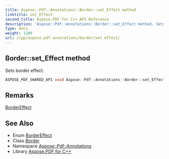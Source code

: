 ```yaml
---
title: Aspose::Pdf::Annotations::Border::set_Effect method
linktitle: set_Effect
second_title: Aspose.PDF for C++ API Reference
description: 'Aspose::Pdf::Annotations::Border::set_Effect method. Sets border effect in C++.'
type: docs
weight: 1200
url: /cpp/aspose.pdf.annotations/border/set_effect/
---
```

## Border::set_Effect method


Sets border effect.

```cpp
ASPOSE_PDF_SHARED_API void Aspose::Pdf::Annotations::Border::set_Effect(BorderEffect value)
```

## Remarks


[BorderEffect](../../bordereffect/)
## See Also

* Enum [BorderEffect](../../bordereffect/)
* Class [Border](../)
* Namespace [Aspose::Pdf::Annotations](../../)
* Library [Aspose.PDF for C++](../../../)
